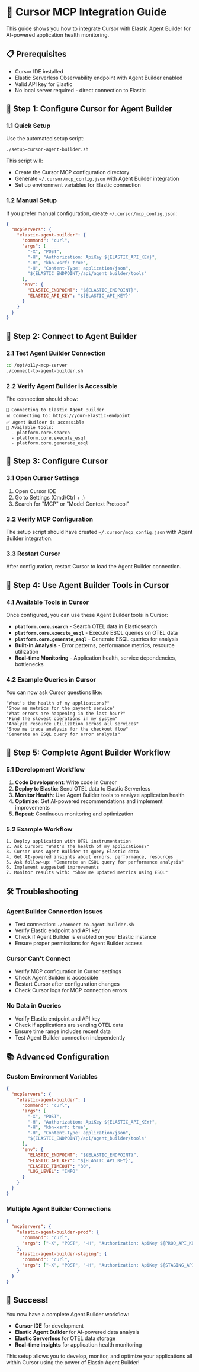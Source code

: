 # 🔗 Cursor MCP Integration Guide

This guide shows you how to integrate Cursor with Elastic Agent Builder for AI-powered application health monitoring.

## 📋 Prerequisites

- Cursor IDE installed
- Elastic Serverless Observability endpoint with Agent Builder enabled
- Valid API key for Elastic
- No local server required - direct connection to Elastic

## 🔧 Step 1: Configure Cursor for Agent Builder

### 1.1 Quick Setup

Use the automated setup script:

```bash
./setup-cursor-agent-builder.sh
```

This script will:
- Create the Cursor MCP configuration directory
- Generate `~/.cursor/mcp_config.json` with Agent Builder integration
- Set up environment variables for Elastic connection

### 1.2 Manual Setup

If you prefer manual configuration, create `~/.cursor/mcp_config.json`:

```json
{
  "mcpServers": {
    "elastic-agent-builder": {
      "command": "curl",
      "args": [
        "-X", "POST",
        "-H", "Authorization: ApiKey ${ELASTIC_API_KEY}",
        "-H", "kbn-xsrf: true",
        "-H", "Content-Type: application/json",
        "${ELASTIC_ENDPOINT}/api/agent_builder/tools"
      ],
      "env": {
        "ELASTIC_ENDPOINT": "${ELASTIC_ENDPOINT}",
        "ELASTIC_API_KEY": "${ELASTIC_API_KEY}"
      }
    }
  }
}
```

## 🚀 Step 2: Connect to Agent Builder

### 2.1 Test Agent Builder Connection
```bash
cd /opt/o11y-mcp-server
./connect-to-agent-builder.sh
```

### 2.2 Verify Agent Builder is Accessible
The connection should show:
```
🤖 Connecting to Elastic Agent Builder
📊 Connecting to: https://your-elastic-endpoint
✅ Agent Builder is accessible
🎯 Available tools:
  - platform.core.search
  - platform.core.execute_esql
  - platform.core.generate_esql
```

## 🔗 Step 3: Configure Cursor

### 3.1 Open Cursor Settings
1. Open Cursor IDE
2. Go to Settings (Cmd/Ctrl + ,)
3. Search for "MCP" or "Model Context Protocol"

### 3.2 Verify MCP Configuration
The setup script should have created `~/.cursor/mcp_config.json` with Agent Builder integration.

### 3.3 Restart Cursor
After configuration, restart Cursor to load the Agent Builder connection.

## 🎯 Step 4: Use Agent Builder Tools in Cursor

### 4.1 Available Tools in Cursor
Once configured, you can use these Agent Builder tools in Cursor:

- **`platform.core.search`** - Search OTEL data in Elasticsearch
- **`platform.core.execute_esql`** - Execute ESQL queries on OTEL data
- **`platform.core.generate_esql`** - Generate ESQL queries for analysis
- **Built-in Analysis** - Error patterns, performance metrics, resource utilization
- **Real-time Monitoring** - Application health, service dependencies, bottlenecks

### 4.2 Example Queries in Cursor

You can now ask Cursor questions like:

```
"What's the health of my applications?"
"Show me metrics for the payment service"
"What errors are happening in the last hour?"
"Find the slowest operations in my system"
"Analyze resource utilization across all services"
"Show me trace analysis for the checkout flow"
"Generate an ESQL query for error analysis"
```

## 🔄 Step 5: Complete Agent Builder Workflow

### 5.1 Development Workflow
1. **Code Development**: Write code in Cursor
2. **Deploy to Elastic**: Send OTEL data to Elastic Serverless
3. **Monitor Health**: Use Agent Builder tools to analyze application health
4. **Optimize**: Get AI-powered recommendations and implement improvements
5. **Repeat**: Continuous monitoring and optimization

### 5.2 Example Workflow
```
1. Deploy application with OTEL instrumentation
2. Ask Cursor: "What's the health of my applications?"
3. Cursor uses Agent Builder to query Elastic data
4. Get AI-powered insights about errors, performance, resources
5. Ask follow-up: "Generate an ESQL query for performance analysis"
6. Implement suggested improvements
7. Monitor results with: "Show me updated metrics using ESQL"
```

## 🛠️ Troubleshooting

### Agent Builder Connection Issues
- Test connection: `./connect-to-agent-builder.sh`
- Verify Elastic endpoint and API key
- Check if Agent Builder is enabled on your Elastic instance
- Ensure proper permissions for Agent Builder access

### Cursor Can't Connect
- Verify MCP configuration in Cursor settings
- Check Agent Builder is accessible
- Restart Cursor after configuration changes
- Check Cursor logs for MCP connection errors

### No Data in Queries
- Verify Elastic endpoint and API key
- Check if applications are sending OTEL data
- Ensure time range includes recent data
- Test Agent Builder connection independently

## 📚 Advanced Configuration

### Custom Environment Variables
```json
{
  "mcpServers": {
    "elastic-agent-builder": {
      "command": "curl",
      "args": [
        "-X", "POST",
        "-H", "Authorization: ApiKey ${ELASTIC_API_KEY}",
        "-H", "kbn-xsrf: true",
        "-H", "Content-Type: application/json",
        "${ELASTIC_ENDPOINT}/api/agent_builder/tools"
      ],
      "env": {
        "ELASTIC_ENDPOINT": "${ELASTIC_ENDPOINT}",
        "ELASTIC_API_KEY": "${ELASTIC_API_KEY}",
        "ELASTIC_TIMEOUT": "30",
        "LOG_LEVEL": "INFO"
      }
    }
  }
}
```

### Multiple Agent Builder Connections
```json
{
  "mcpServers": {
    "elastic-agent-builder-prod": {
      "command": "curl",
      "args": ["-X", "POST", "-H", "Authorization: ApiKey ${PROD_API_KEY}", "${PROD_ENDPOINT}/api/agent_builder/tools"]
    },
    "elastic-agent-builder-staging": {
      "command": "curl",
      "args": ["-X", "POST", "-H", "Authorization: ApiKey ${STAGING_API_KEY}", "${STAGING_ENDPOINT}/api/agent_builder/tools"]
    }
  }
}
```

## 🎉 Success!

You now have a complete Agent Builder workflow:
- **Cursor IDE** for development
- **Elastic Agent Builder** for AI-powered data analysis
- **Elastic Serverless** for OTEL data storage
- **Real-time insights** for application health monitoring

This setup allows you to develop, monitor, and optimize your applications all within Cursor using the power of Elastic Agent Builder!

